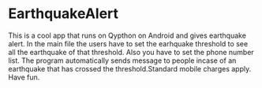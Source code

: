 # EarthquakeAlert
This is a cool app that runs on Qypthon on Android and gives earthquake alert. In the main file the users have to set the earhquake threshold to see all the earthquake of that threshold. Also you have to set the phone number list. The program automatically sends message to people incase of an earthquake that has crossed the threshold.Standard mobile charges apply.
Have fun.
